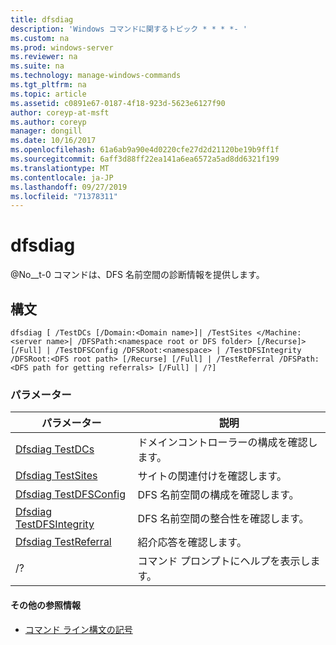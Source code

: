 ```yaml
---
title: dfsdiag
description: 'Windows コマンドに関するトピック * * * *- '
ms.custom: na
ms.prod: windows-server
ms.reviewer: na
ms.suite: na
ms.technology: manage-windows-commands
ms.tgt_pltfrm: na
ms.topic: article
ms.assetid: c0891e67-0187-4f18-923d-5623e6127f90
author: coreyp-at-msft
ms.author: coreyp
manager: dongill
ms.date: 10/16/2017
ms.openlocfilehash: 61a6ab9a90e4d0220cfe27d2d21120be19b9ff1f
ms.sourcegitcommit: 6aff3d88ff22ea141a6ea6572a5ad8dd6321f199
ms.translationtype: MT
ms.contentlocale: ja-JP
ms.lasthandoff: 09/27/2019
ms.locfileid: "71378311"
---
```

# <a name="dfsdiag"></a>dfsdiag



@No__t-0 コマンドは、DFS 名前空間の診断情報を提供します。

## <a name="syntax"></a>構文

```
dfsdiag [ /TestDCs [/Domain:<Domain name>]| /TestSites </Machine:<server name>| /DFSPath:<namespace root or DFS folder> [/Recurse]> [/Full] | /TestDFSConfig /DFSRoot:<namespace> | /TestDFSIntegrity /DFSRoot:<DFS root path> [/Recurse] [/Full] | /TestReferral /DFSPath:<DFS path for getting referrals> [/Full] | /?] 

```

### <a name="parameters"></a>パラメーター

|パラメーター|説明|
|---------|-----------|
|[Dfsdiag TestDCs](dfsdiag-testdcs.md)|ドメインコントローラーの構成を確認します。|
|[Dfsdiag TestSites](dfsdiag-testsites.md)|サイトの関連付けを確認します。|
|[Dfsdiag TestDFSConfig](dfsdiag-testdfsconfig.md)|DFS 名前空間の構成を確認します。|
|[Dfsdiag TestDFSIntegrity](dfsdiag-testdfsintegrity.md)|DFS 名前空間の整合性を確認します。|
|[Dfsdiag TestReferral](dfsdiag-testreferral.md)|紹介応答を確認します。|
|/?|コマンド プロンプトにヘルプを表示します。|

#### <a name="additional-references"></a>その他の参照情報

-   [コマンド ライン構文の記号](command-line-syntax-key.md)